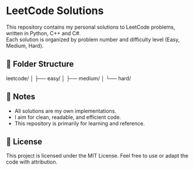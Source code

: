 # LeetCode Solutions

This repository contains my personal solutions to LeetCode problems, written in Python, C++ and C#.  
Each solution is organized by problem number and difficulty level (Easy, Medium, Hard).

## 📁 Folder Structure

leetcode/
│
├── easy/
│
├── medium/
│
└── hard/

## 📌 Notes

- All solutions are my own implementations.
- I aim for clean, readable, and efficient code.
- This repository is primarily for learning and reference.

## 📖 License

This project is licensed under the MIT License. Feel free to use or adapt the code with attribution.
